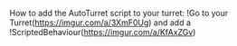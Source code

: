 How to add the AutoTurret script to your turret:
!Go to your Turret(https://imgur.com/a/3XmF0Ug) and add a !ScriptedBehaviour(https://imgur.com/a/KfAxZGv)


